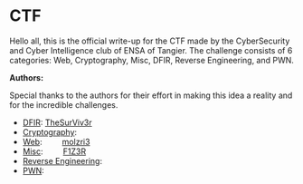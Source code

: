 # CTF

Hello all, this is the official write-up for the CTF made by the CyberSecurity and Cyber Intelligence club of ENSA of Tangier. The challenge consists of 6 categories: Web, Cryptography, Misc, DFIR, Reverse Engineering, and PWN.

**Authors:**

Special thanks to the authors for their effort in making this idea a reality and for the incredible challenges.

- [DFIR](./DFIR):  [TheSurViv3r](https://github.com/Naji077)               
- [Cryptography](./CRYPTO):
- [Web](./WEB): &nbsp;&nbsp;&nbsp;&nbsp;&nbsp;&nbsp;&nbsp;&nbsp;[molzri3](https://github.com/molzri3)
- [Misc](./MISC): &nbsp;&nbsp;&nbsp;&nbsp;&nbsp;&nbsp;&nbsp;&nbsp;[F1Z3R](https://github.com/F1Z3R)
- [Reverse Engineering](./REVENG):
- [PWN](./PWN):
